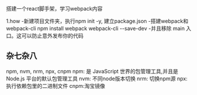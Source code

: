 搭建一个react脚手架，学习webpack内容

1.how
  -新建项目文件夹，执行npm init -y, 建立package.json
  -搭建webpack和webpack-cli npm install webpack webpack-cli --save-dev
  -并且移除 main 入口。这可以防止意外发布你的代码



## 杂七杂八
 npm, nvm, nrm, npx, cnpm
 npm: 是 JavaScript 世界的包管理工具,并且是 Node.js 平台的默认包管理工具
 nvm: 不同node版本切换
 nrm: 切换npm源
 npx: 执行依赖包里的二进制文件
 cnpm:淘宝镜像